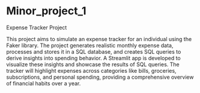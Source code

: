 # Minor_project_1
Expense Tracker Project

This project aims to simulate an expense tracker for an individual using the Faker library. The project generates realistic monthly expense data, processes and stores it in a SQL database, and creates SQL queries to derive insights into spending behavior. A Streamlit app is developed to visualize these insights and showcase the results of SQL queries. The tracker will highlight expenses across categories like bills, groceries, subscriptions, and personal spending, providing a comprehensive overview of financial habits over a year.
